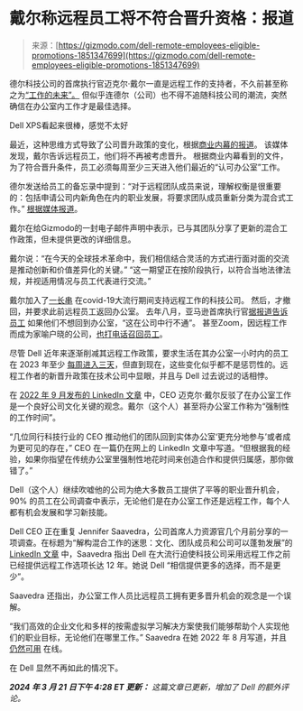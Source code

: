 <!--yml

category: 未分类

date: 2024-05-29 12:29:43

-->

# 戴尔称远程员工将不符合晋升资格：报道

> 来源：[https://gizmodo.com/dell-remote-employees-eligible-promotions-1851347699](https://gizmodo.com/dell-remote-employees-eligible-promotions-1851347699)

德尔科技公司的首席执行官迈克尔·戴尔一直是远程工作的支持者，不久前甚至称之为[“工作的未来”。](https://www.linkedin.com/pulse/culture-key-hybrid-work-michael-dell/) 但似乎连德尔（公司）也不得不追随科技公司的潮流，突然确信在办公室内工作才是最佳选择。

Dell XPS看起来很棒，感觉不太好

<track kind="captions" label="English" src="https://kinja.com/api/videoupload/caption/22349.vtt" srclang="en">

最近，这种思维方式导致了公司晋升政策的变化，根据[商业内幕的报道](https://www.businessinsider.com/dell-remote-workers-promotion-return-office-push-flexible-work-2024-3)。 该媒体发现，戴尔告诉远程员工，他们将不再被考虑晋升。 根据商业内幕看到的文件，为了符合晋升条件，员工必须每周至少三天进入他们最近的“认可办公室”工作。

德尔发送给员工的备忘录中提到：“对于远程团队成员来说，理解权衡是很重要的：包括申请公司内新角色在内的职业发展，将要求团队成员重新分类为混合式工作。” [根据媒体报道](https://www.businessinsider.com/dell-remote-workers-promotion-return-office-push-flexible-work-2024-3)。

戴尔在给Gizmodo的一封电子邮件声明中表示，已与其团队分享了更新的混合工作政策，但未提供更改的详细信息。

戴尔说：“在今天的全球技术革命中，我们相信结合灵活的方式进行面对面的交流是推动创新和价值差异化的关键。” “这一期望正在按阶段执行，以符合当地法律法规，并视适用情况与员工代表进行交流。”

戴尔加入了[一长串](https://gizmodo.com/mark-zuckerberg-meta-facebook-remote-work-hybrid-1850499508) 在covid-19大流行期间支持远程工作的科技公司。 然后，才撤回，并要求此前远程员工返回办公室。 去年八月，亚马逊首席执行官[据报道告诉员工](https://gizmodo.com/amazon-ceo-tells-workers-to-return-to-office-or-fired-1850783235) 如果他们不想回到办公室，“这在公司中行不通”。 甚至Zoom，因远程工作而成为家喻户晓的公司，[也打电话召回员工](https://gizmodo.com/zoom-ceo-return-to-office-leaked-audio-1850769660)。

尽管 Dell 近年来逐渐削减其远程工作政策，要求生活在其办公室一小时内的员工在 2023 年至少 [每周进入三天](https://www.theregister.com/2023/05/10/dell_remote_work_revision/)，但直到现在，这些变化似乎都不是惩罚性的。远程工作者的新晋升政策在技术公司中显眼，并且与 Dell 过去说过的话相悖。

在 [2022 年 9 月发布的 LinkedIn 文章](https://www.linkedin.com/pulse/culture-key-hybrid-work-michael-dell/) 中，CEO 迈克尔·戴尔反驳了在办公室工作是一个良好公司文化关键的观念。戴尔（这个人）甚至将办公室工作称为“强制性的工作时间”。

“几位同行科技行业的 CEO 推动他们的团队回到实体办公室‘更充分地参与’或者成为更可见的存在，” CEO 在一篇仍在网上的 LinkedIn 文章中写道。“但根据我的经验，如果你指望在传统办公室里强制性地花时间来创造合作和提供归属感，那你做错了。”

Dell（这个人）继续吹嘘他的公司为绝大多数员工提供了平等的职业晋升机会，90% 的员工在公司调查中表示，无论他们是在办公室工作还是远程工作，每个人都有机会发展和学习新技能。

Dell CEO 正在重复 Jennifer Saavedra，公司首席人力资源官几个月前分享的一项调查。在标题为“解构混合工作的迷思：文化、团队成员和公司可以蓬勃发展”的 [LinkedIn 文章](https://www.linkedin.com/pulse/busting-myths-hybrid-work-culture-team-members-can-thrive-saavedra/?trackingId=DJEDawuHSymj%2F6kOTGRstQ%3D%3D) 中，Saavedra 指出 Dell 在大流行迫使科技公司采用远程工作之前已经提供远程工作选项长达 12 年。她说 Dell “相信提供更多的选择，而不是更少”。

Saavedra 还指出，办公室工作人员比远程员工拥有更多晋升机会的观念是一个误解。

“我们高效的企业文化和多样的按需虚拟学习解决方案使我们能够帮助个人实现他们的职业目标，无论他们在哪里工作。” Saavedra 在她 2022 年 8 月写道，并且 [仍然可用](https://www.linkedin.com/pulse/busting-myths-hybrid-work-culture-team-members-can-thrive-saavedra/?trackingId=DJEDawuHSymj%2F6kOTGRstQ%3D%3D) 在线。

在 Dell 显然不再如此的情况下。

***2024 年 3 月 21 日下午 4:28 ET 更新：*** *这篇文章已更新，增加了 Dell 的额外评论。*
